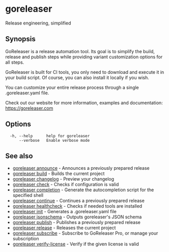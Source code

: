# goreleaser

Release engineering, simplified

## Synopsis

GoReleaser is a release automation tool.
Its goal is to simplify the build, release and publish steps while providing variant customization options for all steps.

GoReleaser is built for CI tools, you only need to download and execute it in your build script. Of course, you can also install it locally if you wish.

You can customize your entire release process through a single .goreleaser.yaml file.

Check out our website for more information, examples and documentation: https://goreleaser.com


## Options

```
  -h, --help      help for goreleaser
      --verbose   Enable verbose mode
```

## See also

* [goreleaser announce](goreleaser_announce.md)	 - Announces a previously prepared release
* [goreleaser build](goreleaser_build.md)	 - Builds the current project
* [goreleaser changelog](goreleaser_changelog.md)	 - Preview your changelog
* [goreleaser check](goreleaser_check.md)	 - Checks if configuration is valid
* [goreleaser completion](goreleaser_completion.md)	 - Generate the autocompletion script for the specified shell
* [goreleaser continue](goreleaser_continue.md)	 - Continues a previously prepared release
* [goreleaser healthcheck](goreleaser_healthcheck.md)	 - Checks if needed tools are installed
* [goreleaser init](goreleaser_init.md)	 - Generates a .goreleaser.yaml file
* [goreleaser jsonschema](goreleaser_jsonschema.md)	 - Outputs goreleaser's JSON schema
* [goreleaser publish](goreleaser_publish.md)	 - Publishes a previously prepared release
* [goreleaser release](goreleaser_release.md)	 - Releases the current project
* [goreleaser subscribe](goreleaser_subscribe.md)	 - Subscribe to GoReleaser Pro, or manage your subscription
* [goreleaser verify-license](goreleaser_verify-license.md)	 - Verify if the given license is valid

